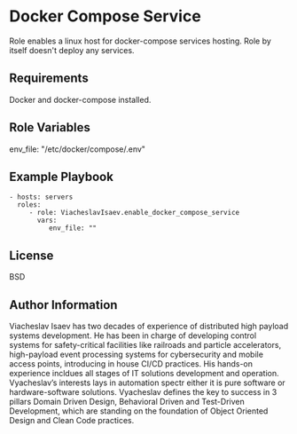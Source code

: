 Docker Compose Service
=========

Role enables a linux host for docker-compose services hosting.
Role by itself doesn't deploy any services.

Requirements
------------

Docker and docker-compose installed.

Role Variables
--------------
env_file: "/etc/docker/compose/.env"

Example Playbook
----------------

    - hosts: servers
      roles:
         - role: ViacheslavIsaev.enable_docker_compose_service
           vars:
              env_file: ""

License
-------

BSD

Author Information
------------------

Viacheslav Isaev has two decades of experience of distributed high payload systems development. He has been in charge of developing control systems for safety-critical facilities like railroads and particle accelerators, high-payload event processing systems for cybersecurity and mobile access points, introducing in house CI/CD practices. His hands-on experience incldues all stages of IT solutions development and operation. Vyacheslav’s interests lays in automation spectr either it is pure software or hardware-software solutions. Vyacheslav defines the key to success in 3 pillars  Domain Driven Design, Behavioral Driven and Test-Driven Development, which are standing on the foundation of  Object Oriented Design and Clean Code practices.
